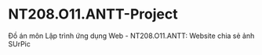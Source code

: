 # NT208.O11.ANTT-Project
Đồ án môn Lập trình ứng dụng Web - NT208.O11.ANTT: Website chia sẻ ảnh SUrPic
